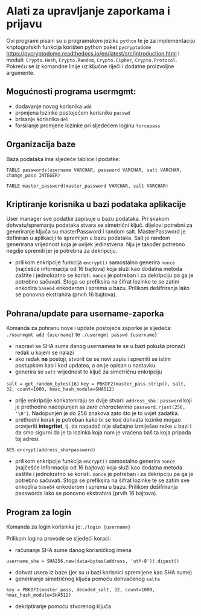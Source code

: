 # Alati za upravljanje zaporkama i prijavu

Ovi programi pisani su u programskom jeziku ```python``` te je za implementaciju kriptografskih funkcija korišten python paket ```pycryptodome``` https://pycryptodome.readthedocs.io/en/latest/src/introduction.html i moduli: ```Crypto.Hash```, ```Crypto.Random```, ```Crypto.Cipher```, ```Crypto.Protocol```. Pokreću se iz komandne linije uz ključne riječi i dodatne proizvoljne argumente.

## Mogućnosti programa usermgmt:
- dodavanje novog korisnika ```add```
- promjena lozinke postojećem korisniku ```passwd```
- brisanje korisnika ```del```
- forsiranje promjene lozinke pri sljedećem loginu ```forcepass```

## Organizacija baze

Baza podataka ima sljedeće tablice i podatke:

```TABLE passwords(username VARCHAR, password VARCHAR, salt VARCHAR, change_pass INTEGER)```

```TABLE master_password(master_password VARCHAR, salt VARCHAR)```

## Kriptiranje korisnika u bazi podataka aplikacije

User manager sve podatke zapisuje u bazu podataka. Pri svakom dohvatu/spremanju podataka stvara se simetrični ključ. dijelovi potrebni za generiranje ključa su masterPassword i random salt. MasterPassword je definiran u aplikaciji te spremljen u bazu podataka. Salt je random generirana vrijednost koja je uvijek jedinstvena. Nju je također potrebno negdje spremiti jer je potrebna za dekripciju. 

- prilikom enkripcije funkcija ```encrypt()``` samostalno generira ```nonce``` (najčešće informacija od 16 bajtova) koja služi kao dodatna metoda zaštite i jednokratno se koristi. ```nonce``` je potreban i za dekripciju pa ga je potrebno sačuvati. Stoga se prefiksira na šifrat lozinke te se zatim enkodira ```base64``` enkoderom i sprema u bazu. Prilikom dešifriranja lako se ponovno ekstrahira (prvih 16 bajtova).


## Pohrana/update para username-zaporka

Komanda za pohranu nove i update postojeće zaporke je sljedeća: ```./usermgmt add {username}``` te ```./usermgmt passwd {username}```

- napravi se SHA suma danog usernamea te se u bazi pokuša pronaći redak u kojem se nalazi
- ako redak **ne** postoji, stvorit će se novi zapis i spremiti se istim postupkom kao i kod updatea, a on je opisan u nastavku
- generira se `salt` vrijednost te ključ za simetričnu enkripciju

```salt = get_random_bytes(16)```
```key = PBKDF2(master_pass.strip(), salt, 32, count=1000, hmac_hash_module=SHA512)```

- prije enkripcije konkateniraju se dvije stvari: ```address_sha``` : ```password``` koji je prethodno nadopunjen sa _zero characterima_ ```password.rjust(256, '\0')```. Nadopunjen je do 256 znakova zato što je to uvjet zadatka.
- prethodni korak je potreban kako bi se kod dohvata lozinke mogao provjeriti **integritet**, tj. da napadač nije slučajno izmiješao retke u bazi i da smo sigurni da je ta lozinka koja nam je vraćena baš ta koja pripada toj adresi.

```AES.encrypt(address_sha+password)```

- prilikom enkripcije funkcija ```encrypt()``` samostalno generira ```nonce``` (najčešće informacija od 16 bajtova) koja služi kao dodatna metoda zaštite i jednokratno se koristi. ```nonce``` je potreban i za dekripciju pa ga je potrebno sačuvati. Stoga se prefiksira na šifrat lozinke te se zatim sve enkodira ```base64``` enkoderom i sprema u bazu. Prilikom dešifriranja passworda lako se ponovno ekstrahira (prvih 16 bajtova).


## Program za login

Komanda za login korisnika je:```./login {username}```

Prilikom logina provode se sljedeći koraci:
- računanje SHA sume danog korisničkog imena

```username_sha = SHA256.new(data=bytes(address, 'utf-8')).digest()```

- dohvat usera iz baze (jer su u bazi korisnici spremljene kao SHA sume)
- generiranje simetričnog ključa pomoću dohvaćenog ```salta```

```key = PBKDF2(master_pass, decoded_salt, 32, count=1000, hmac_hash_module=SHA512)```
- dekriptiranje pomoću stvorenog ključa
